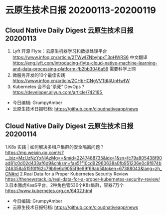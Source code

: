 # 云原生技术日报 20200113-20200119
## Cloud Native Daily Digest 云原生技术日报 20200113
1. Lyft 开源 Flyte：云原生机器学习和数据处理平台
https://www.infoq.cn/article/2TWwIZNbyhpxT3pHWRS6 中文翻译
https://eng.lyft.com/introducing-flyte-cloud-native-machine-learning-and-data-processing-platform-fb2bb3046a59 需要科学上网
2. 微服务开发的10个最佳实践 https://www.infoq.cn/article/ZCHbHCNgVVTdI4UpHwfW
3. Kubernetes 会不会“杀死” DevOps？https://developer.aliyun.com/article/742165 
* 今日编辑: GrumpyAmber
* 云原生技术日报归档: https://github.com/cloudnativeapp/news

## Cloud Native Daily Digest 云原生技术日报 20200114
1.K8s 实践 | 如何解决多租户集群的安全隔离问题？https://mp.weixin.qq.com/s?__biz=MzUzNzYxNjAzMg==&mid=2247488735&idx=1&sn=fc79a805438f90ad81c0d02d433af6d9&chksm=fae51f10cd92960638a0fb951236e0c8f874b246358a515f0ff62c79b9e6c9055f9e99f69ab5&token=67388043&lang=zh_CN#rd
2.Real Data for a Proper Kubernetes Security Review https://thenewstack.io/real-data-for-a-proper-kubernetes-security-review/
3.日本雅虎KaaS平台，2种角色管530个K8s集群，容器7万个 https://www.kubernetes.org.cn/6402.html
* 今日编辑: GrumpyAmber
* 云原生技术日报归档: https://github.com/cloudnativeapp/news
